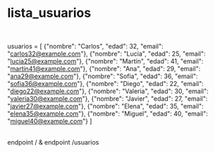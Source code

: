# lista_usuarios

</br>

usuarios = [
    {"nombre": "Carlos", "edad": 32, "email": "carlos32@example.com"},
    {"nombre": "Lucía", "edad": 25, "email": "lucia25@example.com"},
    {"nombre": "Martín", "edad": 41, "email": "martin41@example.com"},
    {"nombre": "Ana", "edad": 29, "email": "ana29@example.com"},
    {"nombre": "Sofía", "edad": 36, "email": "sofia36@example.com"},
    {"nombre": "Diego", "edad": 22, "email": "diego22@example.com"},
    {"nombre": "Valeria", "edad": 30, "email": "valeria30@example.com"},
    {"nombre": "Javier", "edad": 27, "email": "javier27@example.com"},
    {"nombre": "Elena", "edad": 35, "email": "elena35@example.com"},
    {"nombre": "Miguel", "edad": 40, "email": "miguel40@example.com"}
]

</br>
endpoint /  & endpoint /usuarios
